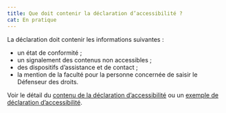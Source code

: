 ```yaml
---
title: Que doit contenir la déclaration d’accessibilité ?
cat: En pratique
---
```


La déclaration doit contenir les informations suivantes :

- un état de conformité ;
- un signalement des contenus non accessibles ;
- des dispositifs d’assistance et de contact ;
- la mention de la faculté pour la personne concernée de saisir le Défenseur des droits.

Voir le détail du [contenu de la déclaration d’accessibilité](/obligations/declaration-accessibilite/) ou un [exemple de déclaration d’accessibilité](/ressources/modele-de-declaration/).
